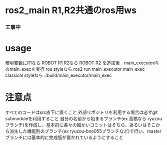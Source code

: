 # ros2_main R1,R2共通のros用ws
### 工事中
# usage 
環境変数にR1なら
ROBOT R1
R2なら
ROBOT R2
を追加後　main_executor内のmain_execを実行
ros styleなら
ros2 run main_executor main_exec
classical styleなら
./build/main_executor/main_exec
# 注意点
すべてのコードはsrc直下に置くこと
外部リポジトリを利用する場合は必ずgit submoduleを利用すること
自分の名前から始まるブランチ(ex 高橋なら ryuzou ブランチ)を作成し、基本的に各々の細かいコミットはそちら、あるいはそこから派生した機能別のブランチ(ex ryuzou-bno055ブランチなど)で行い、masterブランチには基本的に完成版が置かれているようにすること
